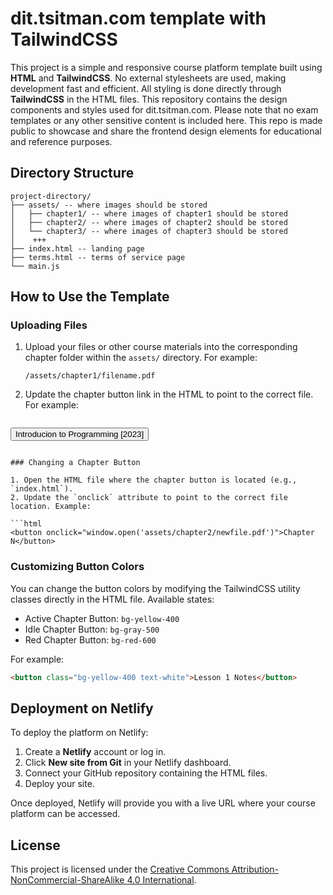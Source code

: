 
# dit.tsitman.com template with TailwindCSS

This project is a simple and responsive course platform template built using **HTML** and **TailwindCSS**. No external stylesheets are used, making development fast and efficient. All styling is done directly through **TailwindCSS** in the HTML files. This repository contains the design components and styles used for dit.tsitman.com. Please note that no exam templates or any other sensitive content is included here. This repo is made public to showcase and share the frontend design elements for educational and reference purposes.

## Directory Structure

```
project-directory/ 
├── assets/ -- where images should be stored
│   ├── chapter1/ -- where images of chapter1 should be stored
│   ├── chapter2/ -- where images of chapter2 should be stored
│   └── chapter3/ -- where images of chapter3 should be stored
│    +++
├── index.html -- landing page
├── terms.html -- terms of service page
└── main.js
```

## How to Use the Template

### Uploading Files

1. Upload your files or other course materials into the corresponding chapter folder within the `assets/` directory. For example:

   ```
   /assets/chapter1/filename.pdf
   ```

2. Update the chapter button link in the HTML to point to the correct file. For example:

   ```html
  <!-- GO-to (/chapters/N), n: chapter number -->
  <!-- Change the filename.pdf to the file you uploaded and the chapter1, to the chapter -->
   <button onclick="window.open('assets/chapter1/filename.pdf')">Introducion to Programming [2023]</button>
   ```

### Changing a Chapter Button

1. Open the HTML file where the chapter button is located (e.g., `index.html`).
2. Update the `onclick` attribute to point to the correct file location. Example:

   ```html
   <button onclick="window.open('assets/chapter2/newfile.pdf')">Chapter N</button>
   ```

### Customizing Button Colors

You can change the button colors by modifying the TailwindCSS utility classes directly in the HTML file. Available states:
- Active Chapter Button: `bg-yellow-400`
- Idle Chapter Button: `bg-gray-500`
- Red Chapter Button: `bg-red-600`

For example:

```html
<button class="bg-yellow-400 text-white">Lesson 1 Notes</button>
```

## Deployment on Netlify

To deploy the platform on Netlify:

1. Create a **Netlify** account or log in.
2. Click **New site from Git** in your Netlify dashboard.
3. Connect your GitHub repository containing the HTML files.
4. Deploy your site.

Once deployed, Netlify will provide you with a live URL where your course platform can be accessed.

## License

This project is licensed under the [Creative Commons Attribution-NonCommercial-ShareAlike 4.0 International](https://creativecommons.org/licenses/by-nc-sa/4.0/).
